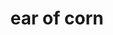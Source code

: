---
layout: food&drink
title: ear of corn
emoji: ear_of_corn
permalink: 🌽.html
image: assets/img/3moji/ear_of_corn.png
---